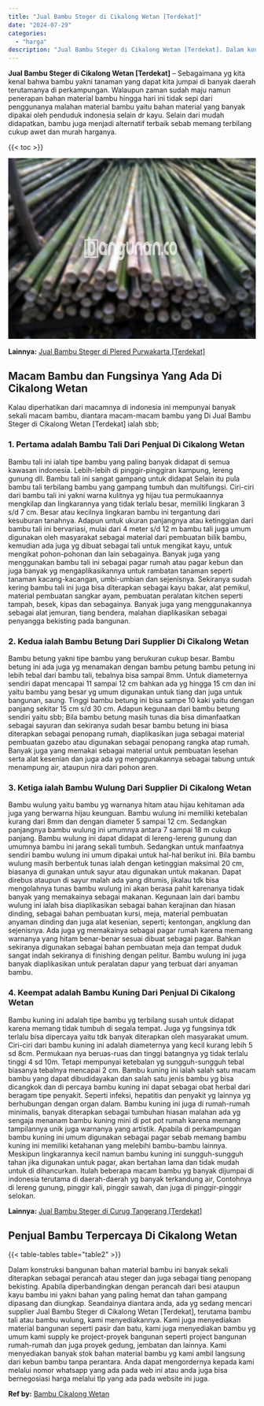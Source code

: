```yaml
---
title: "Jual Bambu Steger di Cikalong Wetan [Terdekat]"
date: "2024-07-29"
categories: 
  - "harga"
description: "Jual Bambu Steger di Cikalong Wetan [Terdekat]. Dalam konstruksi bangunan bahan material bambu ini banyak sekali diterapkan sebagai perancah atau steger dan..."
---
```


**Jual Bambu Steger di Cikalong Wetan \[Terdekat\]** – Sebagaimana yg kita kenal bahwa bambu yakni tanaman yang dapat kita jumpai di banyak daerah terutamanya di perkampungan. Walaupun zaman sudah maju namun penerapan bahan material bambu hingga hari ini tidak sepi dari penggunanya malahan material bambu yaitu bahan material yang banyak dipakai oleh penduduk indonesia selain dr kayu. Selain dari mudah didapatkan, bambu juga menjadi alternatif terbaik sebab memang terbilang cukup awet dan murah harganya.

{{< toc >}}

![Jual Bambu Steger di Cikalong Wetan [Terdekat]](/images/jual-bambu-tali-24.png)

**Lainnya:** [Jual Bambu Steger di Plered Purwakarta \[Terdekat\]](https://bambu.bangunan.co/jual-bambu-steger-di-plered-purwakarta-terdekat/)

## Macam Bambu dan Fungsinya Yang Ada Di Cikalong Wetan

Kalau diperhatikan dari macamnya di indonesia ini mempunyai banyak sekali macam bambu, diantara macam-macam bambu yang Di Jual Bambu Steger di Cikalong Wetan \[Terdekat\] ialah sbb;

### 1\. Pertama adalah Bambu Tali Dari Penjual Di Cikalong Wetan

Bambu tali ini ialah tipe bambu yang paling banyak didapat di semua kawasan indonesia. Lebih-lebih di pinggir-pinggiran kampung, lereng gunung dll. Bambu tali ini sangat gampang untuk didapat Selain itu pula bambu tali terbilang bambu yang gampang tumbuh dan multifungsi. Ciri-ciri dari bambu tali ini yakni warna kulitnya yg hijau tua permukaannya mengkilap dan lingkarannya yang tidak terlalu besar, memiliki lingkaran 3 s/d 7 cm. Besar atau kecilnya lingkaran bambu ini tergantung dari kesuburan tanahnya. Adapun untuk ukuran panjangnya atau ketinggian dari bambu tali ini bervariasi, mulai dari 4 meter s/d 12 m bambu tali juga umum digunakan oleh masyarakat sebagai material dari pembuatan bilik bambu, kemudian ada juga yg dibuat sebagai tali untuk mengikat kayu, untuk mengikat pohon-pohonan dan lain sebagainya. Banyak juga yang menggunakan bambu tali ini sebagai pagar rumah atau pagar kebun dan juga banyak yg mengaplikasikannya untuk rambatan tanaman seperti tanaman kacang-kacangan, umbi-umbian dan sejenisnya. Sekiranya sudah kering bambu tali ini juga bisa diterapkan sebagai kayu bakar, alat pemikul, material pembuatan sangkar ayam, pembuatan peralatan kitchen seperti tampah, besek, kipas dan sebagainya. Banyak juga yang menggunakannya sebagai alat jemuran, tiang bendera, malahan diaplikasikan sebagai penyangga bekisting pada bangunan.

### 2\. Kedua ialah Bambu Betung Dari Supplier Di Cikalong Wetan

Bambu betung yakni tipe bambu yang berukuran cukup besar. Bambu betung ini ada juga yg menamakan dengan bambu petung bambu petung ini lebih tebal dari bambu tali, tebalnya bisa sampai 8mm. Untuk diameternya sendiri dapat mencapai 11 sampai 12 cm bahkan ada yg hingga 15 cm dan ini yaitu bambu yang besar yg umum digunakan untuk tiang dan juga untuk bangunan, saung. Tinggi bambu betung ini bisa sampe 10 kaki yaitu dengan panjang sekitar 15 cm s/d 30 cm. Adapun kegunaan dari bambu betung sendiri yaitu sbb; Bila bambu betung masih tunas dia bisa dimanfaatkan sebagai sayuran dan sekiranya sudah besar bambu betung ini biasa diterapkan sebagai penopang rumah, diaplikasikan juga sebagai material pembuatan gazebo atau digunakan sebagai penopang rangka atap rumah. Banyak juga yang memakai sebagai material untuk pembuatan lesehan serta alat kesenian dan juga ada yg menggunakannya sebagai tabung untuk menampung air, ataupun nira dari pohon aren.

### 3\. Ketiga ialah Bambu Wulung Dari Supplier Di Cikalong Wetan

Bambu wulung yaitu bambu yg warnanya hitam atau hijau kehitaman ada juga yang berwarna hijau keunguan. Bambu wulung ini memiliki ketebalan kurang dari 8mm dan dengan diameter 5 sampai 12 cm. Sedangkan panjangnya bambu wulung ini umumnya antara 7 sampai 18 m cukup panjang. Bambu wulung ini dapat didapat di lereng-lereng gunung dan umumnya bambu ini jarang sekali tumbuh. Sedangkan untuk manfaatnya sendiri bambu wulung ini umum dipakai untuk hal-hal berikut ini. Bila bambu wulung masih berbentuk tunas ialah dengan ketinggian maksimal 20 cm, biasanya di gunakan untuk sayur atau digunakan untuk makanan. Dapat direbus ataupun di sayur malah ada yang ditumis, jikalau tdk bisa mengolahnya tunas bambu wulung ini akan berasa pahit karenanya tidak banyak yang memakainya sebagai makanan. Kegunaan lain dari bambu wulung ini ialah bisa diaplikasikan sebagai bahan kerajinan dan hiasan dinding, sebagai bahan pembuatan kursi, meja, material pembuatan anyaman dinding dan juga alat kesenian, seperti; kentongan, angklung dan sejenisnya. Ada juga yg memakainya sebagai pagar rumah karena memang warnanya yang hitam benar-benar sesuai dibuat sebagai pagar. Bahkan sekiranya digunakan sebagai bahan pembuatan meja dan tempat duduk sangat indah sekiranya di finishing dengan pelitur. Bambu wulung ini juga banyak diaplikasikan untuk peralatan dapur yang terbuat dari anyaman bambu.

### 4\. Keempat adalah Bambu Kuning Dari Penjual Di Cikalong Wetan

Bambu kuning ini adalah tipe bambu yg terbilang susah untuk didapat karena memang tidak tumbuh di segala tempat. Juga yg fungsinya tdk terlalu bisa dipercaya yaitu tdk banyak diterapkan oleh masyarakat umum. Ciri-ciri dari bambu kuning ini adalah diameternya yang kecil kurang lebih 5 sd 8cm. Permukaan nya beruas-ruas dan tinggi batangnya yg tidak terlalu tinggi 4 sd 10m. Tetapi mempunyai ketebalan yg sungguh-sungguh tebal biasanya tebalnya mencapai 2 cm. Bambu kuning ini ialah salah satu macam bambu yang dapat dibudidayakan dan salah satu jenis bambu yg bisa dicangkok dan di percaya bambu kuning ini dapat sebagai obat herbal dari beragam tipe penyakit. Seperti infeksi, hepatitis dan penyakit yg lainnya yg berhubungan dengan organ dalam. Bambu kuning ini juga di rumah-rumah minimalis, banyak diterapkan sebagai tumbuhan hiasan malahan ada yg sengaja menanam bambu kuning mini di pot pot rumah karena memang tampilannya unik juga warnanya yang artistik. Apabila di perkampungan bambu kuning ini umum digunakan sebagai pagar sebab memang bambu kuning ini memiliki ketahanan yang melebihi bambu-bambu lainnya. Meskipun lingkarannya kecil namun bambu kuning ini sungguh-sungguh tahan jika digunakan untuk pagar, akan bertahan lama dan tidak mudah untuk di dihancurkan. Itulah beberapa macam bambu yg banyak dijumpai di indonesia terutama di daerah-daerah yg banyak terkandung air, Contohnya di lereng gunung, pinggir kali, pinggir sawah, dan juga di pinggir-pinggir selokan.

**Lainnya:** [Jual Bambu Steger di Curug Tangerang \[Terdekat\]](https://bambu.bangunan.co/jual-bambu-steger-di-curug-tangerang-terdekat/)

## Penjual Bambu Terpercaya Di Cikalong Wetan

{{< table-tables table="table2" >}}

Dalam konstruksi bangunan bahan material bambu ini banyak sekali diterapkan sebagai perancah atau steger dan juga sebagai tiang penopang bekisting. Apabila diperbandingkan dengan perancah dari besi ataupun kayu bambu ini yakni bahan yang paling hemat dan tahan gampang dipasang dan diungkap. Seandainya diantara anda, ada yg sedang mencari supplier Jual Bambu Steger di Cikalong Wetan \[Terdekat\], terutama bambu tali atau bambu wulung, kami menyediakannya. Kami juga menyediakan material bangunan seperti pasir dan batu, kami juga menyediakan bambu yg umum kami supply ke project-proyek bangunan seperti project bangunan rumah-rumah dan juga proyek gedung, jembatan dan lainnya. Kami menyediakan banyak stok bahan material bambu yg kami ambil langsung dari kebun bambu tanpa perantara. Anda dapat mengordernya kepada kami melalui nomor whatsapp yang ada pada web ini atau anda juga bisa bernegosiasi harga melalui tlp yang ada pada website ini juga.

**Ref by:** [Bambu Cikalong Wetan](https://id.wikipedia.org/wiki/Bambu)
